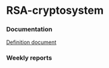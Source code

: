 # RSA-cryptosystem

### Documentation

[Definition document](https://github.com/LauriKajakko/RSA-cryptosystem/blob/main/Documentation/definition.md)

### Weekly reports



